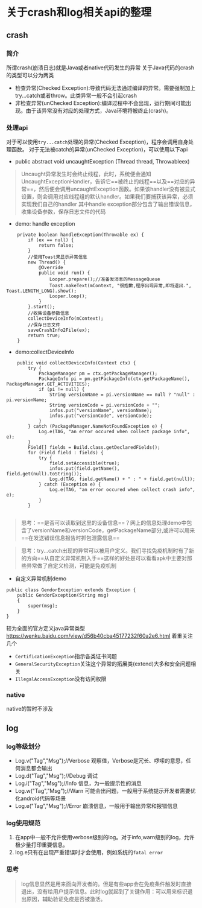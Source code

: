 # 关于crash和log相关api的整理
## crash
### 简介
所谓crash(崩溃日志)就是Java或者native代码发生的异常
关于Java代码的crash的类型可以分为两类
- 检查异常(Checked Exception):导致代码无法通过编译的异常。需要强制加上try...catch或者throw。此类异常一般不会引起crash
- 非检查异常(unChecked Exception):编译过程中不会出现，运行期间可能出现。由于该异常没有对应的处理方式，Java环境将被终止(crash)。
### 处理api
对于可以使用`try...catch`处理的异常(Checked Exception)，程序会调用自身处理函数。
对于无法被catch的异常(unChecked Exception)，可以使用以下api
- public abstract void uncaughtException (Thread thread, Throwableex)
> Uncaught异常发生时会终止线程，此时，系统便会通知UncaughtExceptionHandler，告诉它==被终止的线程==以及==对应的异常==，然后便会调用uncaughtException函数。如果该handler没有被显式设置，则会调用对应线程组的默认handler。如果我们要捕获该异常，必须实现我们自己的handler
其中handle exception部分包含了输出错误信息，收集设备参数，保存日志文件的代码
- demo: handle exception
```java=
    private boolean handleException(Throwable ex) {
        if (ex == null) {
            return false;
        }
        //使用Toast来显示异常信息
        new Thread() {
            @Override
            public void run() {
                Looper.prepare();//准备发消息的MessageQueue
                Toast.makeText(mContext, "很抱歉,程序出现异常,即将退出.", Toast.LENGTH_LONG).show();
                Looper.loop();
            }
        }.start();
        //收集设备参数信息
        collectDeviceInfo(mContext);
        //保存日志文件
        saveCrashInfo2File(ex);
        return true;
    }
```
- demo:collectDeviceInfo
```java=
    public void collectDeviceInfo(Context ctx) {
        try {
            PackageManager pm = ctx.getPackageManager();
            PackageInfo pi = pm.getPackageInfo(ctx.getPackageName(), PackageManager.GET_ACTIVITIES);
            if (pi != null) {
                String versionName = pi.versionName == null ? "null" : pi.versionName;
                String versionCode = pi.versionCode + "";
                infos.put("versionName", versionName);
                infos.put("versionCode", versionCode);
            }
        } catch (PackageManager.NameNotFoundException e) {
            Log.e(TAG, "an error occured when collect package info", e);
        }
        Field[] fields = Build.class.getDeclaredFields();
        for (Field field : fields) {
            try {
                field.setAccessible(true);
                infos.put(field.getName(), field.get(null).toString());
                Log.d(TAG, field.getName() + " : " + field.get(null));
            } catch (Exception e) {
                Log.e(TAG, "an error occured when collect crash info", e);
            }
        }
    
```
> 思考：==是否可以读取到这里的设备信息==？网上的信息处理demo中包含了versionName和versionCode，getPackageName部分,或许可以用来==在发送错误信息报告时抓包泄露信息==


> 思考：try...catch出现的异常可以被用户定义。我们寻找免疫机制时有了新的方向==从自定义异常机制入手==这样的好处是可以看看apk中主要对那些异常做了自定义检测，可能是免疫机制
- 自定义异常机制demo
```java=
public class GendorException extends Exception {
    public GendorException(String msg)
    {
        super(msg);
    }
}
```
较为全面的官方定义java异常类型
https://wenku.baidu.com/view/d56b40cba45177232f60a2e6.html
着重关注几个
- `CertificationException`指示各类证书问题
- `GeneralSecurityException`关注这个异常的拓展类(extend)大多和安全问题相关
- `IllegalAccessException`没有访问权限
### native
native的暂时不涉及



## log
### log等级划分
- Log.v("Tag","Msg");//Verbose  观察值，Verbose是冗长、啰嗦的意思，任何消息都会输出
- Log.d("Tag","Msg");//Debug  调试
- Log.i("Tag","Msg");//Info  信息，为一般提示性的消息
- Log.w("Tag","Msg");//Warn  可能会出问题，一般用于系统提示开发者需要优化android代码等场景
- Log.e("Tag","Msg");//Error  崩溃信息，一般用于输出异常和报错信息
### log使用规范
1. 在app中一般不允许使用verbose级别的log。对于info,warn级别的log，允许极少量打印重要信息。
2. log.e只有在出现严重错误时才会使用，例如系统的`fatal error`
### 思考
> log信息显然是用来面向开发者的。但是有些app会在免疫条件触发时直接退出，没有给用户提示信息。此时log就起到了关键作用：可以用来标识退出原因，辅助验证免疫是否被激活。

